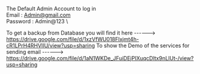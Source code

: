 The Default Admin Account to log in \
Email : Admin@gmail.com \
Password : Admin@123 \

To get a backup from Database you will find it here ------> https://drive.google.com/file/d/1xzVfWU018Flxjmt4h-cR1LPrH4RHVlIU/view?usp=sharing
To show the Demo of the services for sending email  ------> https://drive.google.com/file/d/1aN1WKDe_JFuiDEjPIXuqcDltx9nLlUt-/view?usp=sharing
                                                 
